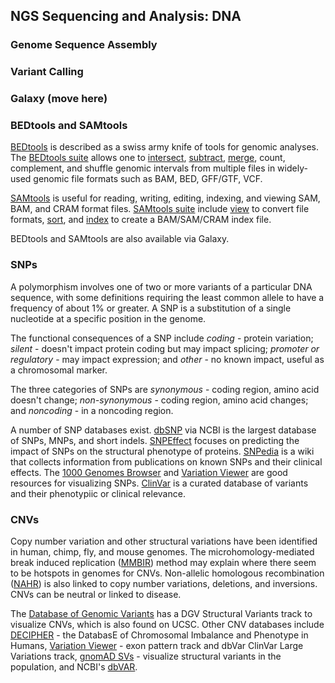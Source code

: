 ## NGS Sequencing and Analysis: DNA
### Genome Sequence Assembly

### Variant Calling

### Galaxy (move here)

### BEDtools and SAMtools
[BEDtools](https://bedtools.readthedocs.io/en/latest/) is described as a swiss army knife of tools for genomic analyses. The [BEDtools suite](https://bedtools.readthedocs.io/en/latest/content/bedtools-suite.html) allows one to [intersect](https://bedtools.readthedocs.io/en/latest/content/tools/intersect.html), [subtract](https://bedtools.readthedocs.io/en/latest/content/tools/subtract.html), [merge](https://bedtools.readthedocs.io/en/latest/content/tools/merge.html), count, complement, and shuffle genomic intervals from multiple files in widely-used genomic file formats such as BAM, BED, GFF/GTF, VCF. 

[SAMtools](http://www.htslib.org/) is useful for reading, writing, editing, indexing, and viewing SAM, BAM, and CRAM format files. [SAMtools suite](http://www.htslib.org/doc/samtools.html) include [view](http://www.htslib.org/doc/samtools-view.html) to convert file formats, [sort](http://www.htslib.org/doc/samtools-sort.html), and [index](http://www.htslib.org/doc/samtools-index.html) to create a BAM/SAM/CRAM index file.

BEDtools and SAMtools are also available via Galaxy.

### SNPs
A polymorphism involves one of two or more variants of a particular DNA sequence, with some definitions requiring the least common allele to have a frequency of about 1% or greater. A SNP is a substitution of a single nucleotide at a specific position in the genome. 

The functional consequences of a SNP include _coding_ - protein variation; _silent_ - doesn't impact protein coding but may impact splicing; _promoter or regulatory_ - may impact expression; and _other_ - no known impact, useful as a chromosomal marker. 

The three categories of SNPs are _synonymous_ - coding region, amino acid doesn't change; _non-synonymous_ - coding region, amino acid changes; and _noncoding_ - in a noncoding region.

A number of SNP databases exist. [dbSNP](https://www.ncbi.nlm.nih.gov/snp/) via NCBI is the largest database of SNPs, MNPs, and short indels. [SNPEffect](https://snpeffect.switchlab.org/) focuses on predicting the impact of SNPs on the structural phenotype of proteins. [SNPedia](https://www.snpedia.com/index.php/SNPedia) is a wiki that collects information from publications on known SNPs and their clinical effects. The [1000 Genomes Browser](https://www.ncbi.nlm.nih.gov/variation/tools/1000genomes/) and [Variation Viewer](https://www.ncbi.nlm.nih.gov/variation/view/) are good resources for visualizing SNPs. [ClinVar](https://www.ncbi.nlm.nih.gov/clinvar/) is a curated database of variants and their phenotypiic or clinical relevance.

### CNVs
Copy number variation and other structural variations have been identified in human, chimp, fly, and mouse genomes. The microhomology-mediated break induced replication ([MMBIR](https://pubmed.ncbi.nlm.nih.gov/19597530/)) method may explain where there seem to be hotspots in genomes for CNVs. Non-allelic homologous recombination ([NAHR](https://genomebiology.biomedcentral.com/articles/10.1186/s13059-015-0633-1)) is also linked to copy number variations, deletions, and inversions. CNVs can be neutral or linked to disease.

The [Database of Genomic Variants](http://dgv.tcag.ca/dgv/app/home) has a DGV Structural Variants track to visualize CNVs, which is also found on UCSC. Other CNV databases include [DECIPHER](https://www.deciphergenomics.org/) - the DatabasE of Chromosomal Imbalance and Phenotype in Humans, [Variation Viewer](https://www.ncbi.nlm.nih.gov/variation/view/) - exon pattern track and dbVar ClinVar Large Variations track, [gnomAD SVs](https://gnomad.broadinstitute.org/region/1-55505221-55530525?dataset=gnomad_sv_r2_1) - visualize structural variants in the population, and NCBI's [dbVAR](https://www.ncbi.nlm.nih.gov/dbvar/). 



